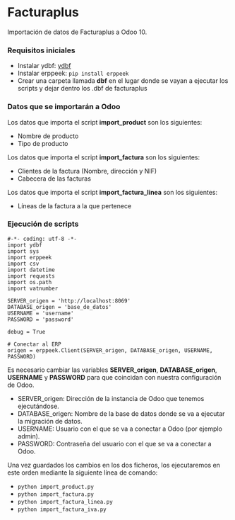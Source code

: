 # Facturaplus

Importación de datos de Facturaplus a Odoo 10.

### Requisitos iniciales

* Instalar ydbf: [ydbf](https://github.com/y10h/ydbf/blob/master/setup.py)
* Instalar erppeek: `pip install erppeek`
* Crear una carpeta llamada **dbf** en el lugar donde se vayan a ejecutar los scripts y dejar dentro los .dbf de facturaplus

### Datos que se importarán a Odoo

Los datos que importa el script **import_product** son los siguientes:
* Nombre de producto
* Tipo de producto

Los datos que importa el script **import_factura** son los siguientes:
* Clientes de la factura (Nombre, dirección y NIF)
* Cabecera de las facturas

Los datos que importa el script **import_factura_linea** son los siguientes:
* Líneas de la factura a la que pertenece

### Ejecución de scripts

```
#-*- coding: utf-8 -*-
import ydbf
import sys
import erppeek
import csv
import datetime
import requests
import os.path
import vatnumber

SERVER_origen = 'http://localhost:8069'
DATABASE_origen = 'base_de_datos'
USERNAME = 'username'
PASSWORD = 'password'

debug = True

# Conectar al ERP
origen = erppeek.Client(SERVER_origen, DATABASE_origen, USERNAME, PASSWORD)
```
Es necesario cambiar las variables **SERVER_origen**, **DATABASE_origen**, **USERNAME** y **PASSWORD** para que coincidan con nuestra configuración de Odoo. 
* SERVER_origen: Dirección de la instancia de Odoo que tenemos ejecutándose.
* DATABASE_origen: Nombre de la base de datos donde se va a ejecutar la migración de datos.
* USERNAME: Usuario con el que se va a conectar a Odoo (por ejemplo admin).
* PASSWORD: Contraseña del usuario con el que se va a conectar a Odoo.

Una vez guardados los cambios en los dos ficheros, los ejecutaremos en este orden mediante la siguiente línea de comando:
* `python import_product.py`
* `python import_factura.py`
* `python import_factura_linea.py`
* `python import_factura_iva.py`
